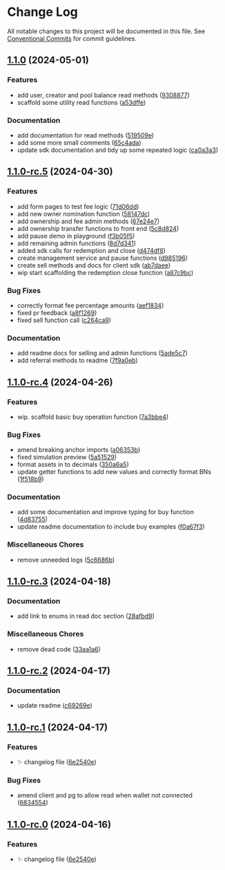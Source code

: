# Change Log

All notable changes to this project will be documented in this file.
See [Conventional Commits](https://conventionalcommits.org) for commit guidelines.

## [1.1.0](https://github.com/Labrys-Group/fjord-foundry-sdk/compare/v1.1.0-rc.5...v1.1.0) (2024-05-01)

### Features

- add user, creator and pool balance read methods ([9308877](https://github.com/Labrys-Group/fjord-foundry-sdk/commit/9308877a526320335675eeae7a00e65dee1223ea))
- scaffold some utility read functions ([a53dffe](https://github.com/Labrys-Group/fjord-foundry-sdk/commit/a53dffe422d8f977660c5c55015b4d07a417ab52))

### Documentation

- add documentation for read methods ([519509e](https://github.com/Labrys-Group/fjord-foundry-sdk/commit/519509e579d54b062fcb40663251388df251406b))
- add some more small comments ([65c4ada](https://github.com/Labrys-Group/fjord-foundry-sdk/commit/65c4ada5d4f7fc16bc5a41e7bd2799c1a4fd63c9))
- update sdk documentation and tidy up some repeated logic ([ca0a3a3](https://github.com/Labrys-Group/fjord-foundry-sdk/commit/ca0a3a394b983f5a53ce8b24d6ec14ab34d174b8))

## [1.1.0-rc.5](https://github.com/Labrys-Group/fjord-foundry-sdk/compare/v1.1.0-rc.4...v1.1.0-rc.5) (2024-04-30)

### Features

- add form pages to test fee logic ([71d06dd](https://github.com/Labrys-Group/fjord-foundry-sdk/commit/71d06ddaf4e5f93462f3eaf74a47668ff0e6306a))
- add new owner nomination function ([58147dc](https://github.com/Labrys-Group/fjord-foundry-sdk/commit/58147dc35579048e3021ad1fc8d74348dcaae561))
- add ownership and fee admin methods ([67e24e7](https://github.com/Labrys-Group/fjord-foundry-sdk/commit/67e24e7dcec5b6da5642d5e438c35d26bd42310c))
- add ownership transfer functions to front end ([5c8d824](https://github.com/Labrys-Group/fjord-foundry-sdk/commit/5c8d82404caf96b79450293cba9e0067dec867d7))
- add pause demo in playground ([f3b05f5](https://github.com/Labrys-Group/fjord-foundry-sdk/commit/f3b05f518a71c0efb2aed8638ffa1f99aa5c9eaa))
- add remaining admin functions ([8d7d341](https://github.com/Labrys-Group/fjord-foundry-sdk/commit/8d7d3413e0b91780e25b012c22ecd8d66b3a6f8d))
- added sdk calls for redemption and close ([d474df8](https://github.com/Labrys-Group/fjord-foundry-sdk/commit/d474df807819823a976cbd65f4a4048db15ff717))
- create management service and pause functions ([d985196](https://github.com/Labrys-Group/fjord-foundry-sdk/commit/d985196d57950065bb6bf8d4d27f9e7b0b786a9c))
- create sell methods and docs for client sdk ([ab7daee](https://github.com/Labrys-Group/fjord-foundry-sdk/commit/ab7daee6f456a2069499ebec8e6f2e1d892078d6))
- wip start scaffolding the redemption close function ([a87c9bc](https://github.com/Labrys-Group/fjord-foundry-sdk/commit/a87c9bca2bdb2f2a057f4e8c8e684138bdbded0b))

### Bug Fixes

- correctly format fee percentage amounts ([aef1834](https://github.com/Labrys-Group/fjord-foundry-sdk/commit/aef18346992ce600ebb03100f0ae497d7ae6a1ca))
- fixed pr feedback ([a8f1269](https://github.com/Labrys-Group/fjord-foundry-sdk/commit/a8f12698d089b175037a7a6d81fcd00b42499476))
- fixed sell function call ([c264ca9](https://github.com/Labrys-Group/fjord-foundry-sdk/commit/c264ca9d70696aea539fd22cb76938060f81e03b))

### Documentation

- add readme docs for selling and admin functions ([5ade5c7](https://github.com/Labrys-Group/fjord-foundry-sdk/commit/5ade5c74ea27fedbaf6cf967873a79135c9952bb))
- add referral methods to readme ([7f9a0eb](https://github.com/Labrys-Group/fjord-foundry-sdk/commit/7f9a0eb7c10b0ee0948651c00c8e0631c0fd991b))

## [1.1.0-rc.4](https://github.com/Labrys-Group/fjord-foundry-sdk/compare/v1.1.0-rc.3...v1.1.0-rc.4) (2024-04-26)

### Features

- wip. scaffold basic buy operation function ([7a3bbe4](https://github.com/Labrys-Group/fjord-foundry-sdk/commit/7a3bbe4da5d07f7ad14893e0563321f8be5eaee4))

### Bug Fixes

- amend breaking anchor imports ([a06353b](https://github.com/Labrys-Group/fjord-foundry-sdk/commit/a06353b93ba2ba6a1e723554ddd0da65094c486f))
- fixed simulation preview ([5a51529](https://github.com/Labrys-Group/fjord-foundry-sdk/commit/5a51529cff643b65e356602382938770c8130bde))
- format assets in to decimals ([350a6a5](https://github.com/Labrys-Group/fjord-foundry-sdk/commit/350a6a57fc607ea2dedc9e2adbde4190449e1436))
- update getter functions to add new values and correctly format BNs ([1f518b9](https://github.com/Labrys-Group/fjord-foundry-sdk/commit/1f518b90e7669450af61ae067dbbb6b47a4d594b))

### Documentation

- add some documentation and improve typing for buy function ([4d83755](https://github.com/Labrys-Group/fjord-foundry-sdk/commit/4d83755e774ff3c62c1d80a5cc2bf27d2d729514))
- update readme documentation to include buy examples ([f0a67f3](https://github.com/Labrys-Group/fjord-foundry-sdk/commit/f0a67f31675aba070700504020aa4315f27f9650))

### Miscellaneous Chores

- remove unneeded logs ([5c6686b](https://github.com/Labrys-Group/fjord-foundry-sdk/commit/5c6686bd43a8cca74192729b127002ecf23a449b))

## [1.1.0-rc.3](https://github.com/Labrys-Group/fjord-foundry-sdk/compare/v1.1.0-rc.2...v1.1.0-rc.3) (2024-04-18)

### Documentation

- add link to enums in read doc section ([28afbd9](https://github.com/Labrys-Group/fjord-foundry-sdk/commit/28afbd9f72f13ef47973aebdf4601cad9520b853))

### Miscellaneous Chores

- remove dead code ([33aa1a6](https://github.com/Labrys-Group/fjord-foundry-sdk/commit/33aa1a6a3956feba58e6f0f5923812d054b4542e))

## [1.1.0-rc.2](https://github.com/Labrys-Group/fjord-foundry-sdk/compare/v1.1.0-rc.1...v1.1.0-rc.2) (2024-04-17)

### Documentation

- update readme ([c69269e](https://github.com/Labrys-Group/fjord-foundry-sdk/commit/c69269eef1ab82993e80434fc02686112e3f41a5))

## [1.1.0-rc.1](https://github.com/Labrys-Group/fjord-foundry-sdk/compare/v1.0.2-alpha.0...v1.1.0-rc.1) (2024-04-17)

### Features

- ✨ changelog file ([6e2540e](https://github.com/Labrys-Group/fjord-foundry-sdk/commit/6e2540e6804731a1485a1bd1c74e836172fe052b))

### Bug Fixes

- amend client and pg to allow read when wallet not connected ([6834554](https://github.com/Labrys-Group/fjord-foundry-sdk/commit/68345548a5e35ccb9becc640119e47b6aadf09ce))

## [1.1.0-rc.0](https://github.com/Labrys-Group/fjord-foundry-sdk/compare/v1.0.2-alpha.0...v1.1.0-rc.0) (2024-04-16)

### Features

- ✨ changelog file ([6e2540e](https://github.com/Labrys-Group/fjord-foundry-sdk/commit/6e2540e6804731a1485a1bd1c74e836172fe052b))

